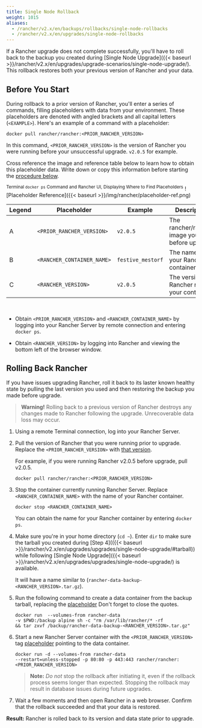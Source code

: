 ```yaml
---
title: Single Node Rollback
weight: 1015
aliases:
  - /rancher/v2.x/en/backups/rollbacks/single-node-rollbacks
  - /rancher/v2.x/en/upgrades/single-node-rollbacks
---
```


If a Rancher upgrade does not complete successfully, you'll have to roll back to the backup you created during [Single Node Upgrade]({{< baseurl >}}/rancher/v2.x/en/upgrades/upgrade-scenarios/single-node-upgrade/). This rollback restores both your previous version of Rancher and your data.

## Before You Start

During rollback to a prior version of Rancher, you'll enter a series of commands, filling placeholders with data from your environment. These placeholders are denoted with angled brackets and all capital letters (`<EXAMPLE>`). Here's an example of a command with a placeholder:

```
docker pull rancher/rancher:<PRIOR_RANCHER_VERSION>
```

In this command, `<PRIOR_RANCHER_VERSION>` is the version of Rancher you were running before your unsuccessful upgrade. `v2.0.5` for example.

Cross reference the image and reference table below to learn how to obtain this placeholder data. Write down or copy this information before starting the [procedure below](#creating-a-backup).

<sup>Terminal `docker ps` Command and Rancher UI, Displaying Where to Find Placeholders</sup>
![Placeholder Reference]({{< baseurl >}}/img/rancher/placeholder-ref.png)

| Legend | Placeholder                | Example                    | Description |
| ------ | -------------------------- | -------------------------- | ----------------- | 
| A      | `<PRIOR_RANCHER_VERSION>`  | `v2.0.5`                   | The rancher/rancher image you used before upgrade.|
| B      | `<RANCHER_CONTAINER_NAME>` | `festive_mestorf`          | The name of your Rancher container.|
| C      | `<RANCHER_VERSION>`        | `v2.0.5`                   | The version of Rancher run in your container. |
<br/>

- Obtain `<PRIOR_RANCHER_VERSION>`  and `<RANCHER_CONTAINER_NAME>` by logging into your Rancher Server by remote connection and entering `docker ps`.

- Obtain `<RANCHER_VERSION>` by logging into Rancher and viewing the bottom left of the browser window.

## Rolling Back Rancher

If you have issues upgrading Rancher, roll it back to its laster known healthy state by pulling the last version you used and then restoring the backup you made before upgrade.

>**Warning!** Rolling back to a previous version of Rancher destroys any changes made to Rancher following the upgrade. Unrecoverable data loss may occur.

1. Using a remote Terminal connection, log into your Rancher Server.

1. Pull the version of Rancher that you were running prior to upgrade. Replace the `<PRIOR_RANCHER_VERSION>` with [that version](#before-you-start).

    For example, if you were running Rancher v2.0.5 before upgrade, pull v2.0.5.

    ```
    docker pull rancher/rancher:<PRIOR_RANCHER_VERSION>
    ```
    
1. Stop the container currently running Rancher Server. Replace `<RANCHER_CONTAINER_NAME>` with the name of your Rancher container.

    ```
    docker stop <RANCHER_CONTAINER_NAME>
    ```
    You can obtain the name for your Rancher container by entering `docker ps`.

1. Make sure you're in your home directory (`cd ~`). Enter `dir` to make sure the tarball you created during [Step 4](({{< baseurl >}}/rancher/v2.x/en/upgrades/upgrades/single-node-upgrade/#tarball)) while following [Single Node Upgrade]({{< baseurl >}}/rancher/v2.x/en/upgrades/upgrades/single-node-upgrade/) is available.

    It will have a name similar to  (`rancher-data-backup-<RANCHER_VERSION>.tar.gz`).

1. Run the following command to create a data container from the backup tarball, replacing the [placeholder](#before-you-start) Don't forget to close the quotes.

    ```
    docker run  --volumes-from rancher-data
    -v $PWD:/backup alpine sh -c "rm /var/lib/rancher/* -rf
    && tar zxvf /backup/rancher-data-backup-<RANCHER_VERSION>.tar.gz"
    ```

1. Start a new Rancher Server container with the `<PRIOR_RANCHER_VERSION>` tag [placeholder](#before-you-start) pointing to the data container.
    ```
    docker run -d --volumes-from rancher-data 
    --restart=unless-stopped -p 80:80 -p 443:443 rancher/rancher:<PRIOR_RANCHER_VERSION>
    ```
    >**Note:** _Do not_ stop the rollback after initiating it, even if the rollback process seems longer than expected. Stopping the rollback may result in database issues during future upgrades.

1.  Wait a few moments and then open Rancher in a web browser. Confirm that the rollback succeeded and that your data is restored.

**Result:** Rancher is rolled back to its version and data state prior to upgrade.